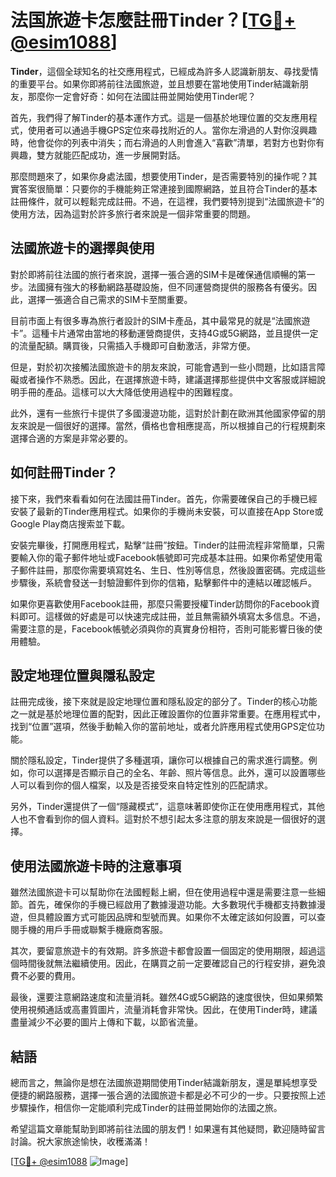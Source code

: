 # 法国旅遊卡怎麼註冊Tinder？[[TG💪+ @esim1088](https://t.me/s/esim1088)]

**Tinder**，這個全球知名的社交應用程式，已經成為許多人認識新朋友、尋找愛情的重要平台。如果你即將前往法國旅遊，並且想要在當地使用Tinder結識新朋友，那麼你一定會好奇：如何在法國註冊並開始使用Tinder呢？

首先，我們得了解Tinder的基本運作方式。這是一個基於地理位置的交友應用程式，使用者可以通過手機GPS定位來尋找附近的人。當你左滑過的人對你沒興趣時，他會從你的列表中消失；而右滑過的人則會進入“喜歡”清單，若對方也對你有興趣，雙方就能匹配成功，進一步展開對話。

那麼問題來了，如果你身處法國，想要使用Tinder，是否需要特別的操作呢？其實答案很簡單：只要你的手機能夠正常連接到國際網路，並且符合Tinder的基本註冊條件，就可以輕鬆完成註冊。不過，在這裡，我們要特別提到“法國旅遊卡”的使用方法，因為這對於許多旅行者來說是一個非常重要的問題。

## 法國旅遊卡的選擇與使用

對於即將前往法國的旅行者來說，選擇一張合適的SIM卡是確保通信順暢的第一步。法國擁有強大的移動網路基礎設施，但不同運營商提供的服務各有優劣。因此，選擇一張適合自己需求的SIM卡至關重要。

目前市面上有很多專為旅行者設計的SIM卡產品，其中最常見的就是“法國旅遊卡”。這種卡片通常由當地的移動運營商提供，支持4G或5G網路，並且提供一定的流量配額。購買後，只需插入手機即可自動激活，非常方便。

但是，對於初次接觸法國旅遊卡的朋友來說，可能會遇到一些小問題，比如語言障礙或者操作不熟悉。因此，在選擇旅遊卡時，建議選擇那些提供中文客服或詳細說明手冊的產品。這樣可以大大降低使用過程中的困難程度。

此外，還有一些旅行卡提供了多國漫遊功能，這對於計劃在歐洲其他國家停留的朋友來說是一個很好的選擇。當然，價格也會相應提高，所以根據自己的行程規劃來選擇合適的方案是非常必要的。

## 如何註冊Tinder？

接下來，我們來看看如何在法國註冊Tinder。首先，你需要確保自己的手機已經安裝了最新的Tinder應用程式。如果你的手機尚未安裝，可以直接在App Store或Google Play商店搜索並下載。

安裝完畢後，打開應用程式，點擊“註冊”按鈕。Tinder的註冊流程非常簡單，只需要輸入你的電子郵件地址或Facebook帳號即可完成基本註冊。如果你希望使用電子郵件註冊，那麼你需要填寫姓名、生日、性別等信息，然後設置密碼。完成這些步驟後，系統會發送一封驗證郵件到你的信箱，點擊郵件中的連結以確認帳戶。

如果你更喜歡使用Facebook註冊，那麼只需要授權Tinder訪問你的Facebook資料即可。這樣做的好處是可以快速完成註冊，並且無需額外填寫太多信息。不過，需要注意的是，Facebook帳號必須與你的真實身份相符，否則可能影響日後的使用體驗。

## 設定地理位置與隱私設定

註冊完成後，接下來就是設定地理位置和隱私設定的部分了。Tinder的核心功能之一就是基於地理位置的配對，因此正確設置你的位置非常重要。在應用程式中，找到“位置”選項，然後手動輸入你的當前地址，或者允許應用程式使用GPS定位功能。

關於隱私設定，Tinder提供了多種選項，讓你可以根據自己的需求進行調整。例如，你可以選擇是否顯示自己的全名、年齡、照片等信息。此外，還可以設置哪些人可以看到你的個人檔案，以及是否接受來自特定性別的匹配請求。

另外，Tinder還提供了一個“隱藏模式”，這意味著即使你正在使用應用程式，其他人也不會看到你的個人資料。這對於不想引起太多注意的朋友來說是一個很好的選擇。

## 使用法國旅遊卡時的注意事項

雖然法國旅遊卡可以幫助你在法國輕鬆上網，但在使用過程中還是需要注意一些細節。首先，確保你的手機已經啟用了數據漫遊功能。大多數現代手機都支持數據漫遊，但具體設置方式可能因品牌和型號而異。如果你不太確定該如何設置，可以查閱手機的用戶手冊或聯繫手機廠商客服。

其次，要留意旅遊卡的有效期。許多旅遊卡都會設置一個固定的使用期限，超過這個時間後就無法繼續使用。因此，在購買之前一定要確認自己的行程安排，避免浪費不必要的費用。

最後，還要注意網路速度和流量消耗。雖然4G或5G網路的速度很快，但如果頻繁使用視頻通話或高畫質圖片，流量消耗會非常快。因此，在使用Tinder時，建議盡量減少不必要的圖片上傳和下載，以節省流量。

## 結語

總而言之，無論你是想在法國旅遊期間使用Tinder結識新朋友，還是單純想享受便捷的網路服務，選擇一張合適的法國旅遊卡都是必不可少的一步。只要按照上述步驟操作，相信你一定能順利完成Tinder的註冊並開始你的法國之旅。

希望這篇文章能幫助到即將前往法國的朋友們！如果還有其他疑問，歡迎隨時留言討論。祝大家旅途愉快，收穫滿滿！

[[TG💪+ @esim1088](https://t.me/s/esim1088) ![Image](https://i.postimg.cc/4NQfJmqS/Snipaste-2025-05-13-00-14-12.png)]